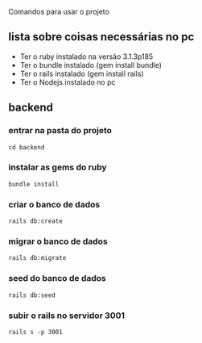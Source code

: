 Comandos para usar o projeto

## lista sobre coisas necessárias no pc

<ul>
    <li>Ter o ruby instalado na versão 3.1.3p185</li>
    <li>Ter o bundle instalado (gem install bundle)</li>
    <li>Ter o rails instalado (gem install rails)</li>
    <li>Ter o Nodejs instalado no pc</li>
</ul>

## backend

### entrar na pasta do projeto

```cd backend```

### instalar as gems do ruby

```bundle install```

### criar o banco de dados

```rails db:create```

### migrar o banco de dados

```rails db:migrate```

### seed do banco de dados

```rails db:seed```

### subir o rails no servidor 3001

```rails s -p 3001```